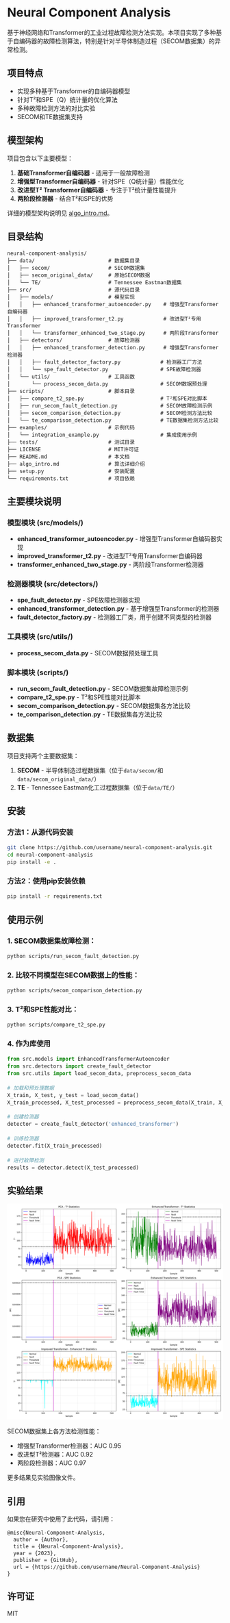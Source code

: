 # Neural Component Analysis

基于神经网络和Transformer的工业过程故障检测方法实现。本项目实现了多种基于自编码器的故障检测算法，特别是针对半导体制造过程（SECOM数据集）的异常检测。

## 项目特点

- 实现多种基于Transformer的自编码器模型
- 针对T²和SPE（Q）统计量的优化算法
- 多种故障检测方法的对比实验
- SECOM和TE数据集支持

## 模型架构

项目包含以下主要模型：

1. **基础Transformer自编码器** - 适用于一般故障检测
2. **增强型Transformer自编码器** - 针对SPE（Q统计量）性能优化
3. **改进型T² Transformer自编码器** - 专注于T²统计量性能提升
4. **两阶段检测器** - 结合T²和SPE的优势

详细的模型架构说明见 [algo_intro.md](algo_intro.md)。

## 目录结构

```
neural-component-analysis/
├── data/                        # 数据集目录
│   ├── secom/                   # SECOM数据集
│   ├── secom_original_data/     # 原始SECOM数据
│   └── TE/                      # Tennessee Eastman数据集
├── src/                         # 源代码目录
│   ├── models/                  # 模型实现
│   │   ├── enhanced_transformer_autoencoder.py    # 增强型Transformer自编码器
│   │   ├── improved_transformer_t2.py             # 改进型T²专用Transformer
│   │   └── transformer_enhanced_two_stage.py      # 两阶段Transformer
│   ├── detectors/               # 故障检测器
│   │   ├── enhanced_transformer_detection.py      # 增强型Transformer检测器 
│   │   ├── fault_detector_factory.py             # 检测器工厂方法
│   │   └── spe_fault_detector.py                 # SPE故障检测器
│   └── utils/                   # 工具函数
│       └── process_secom_data.py                 # SECOM数据预处理
├── scripts/                     # 脚本目录
│   ├── compare_t2_spe.py                         # T²和SPE对比脚本
│   ├── run_secom_fault_detection.py              # SECOM故障检测示例
│   ├── secom_comparison_detection.py             # SECOM检测方法比较
│   └── te_comparison_detection.py                # TE数据集检测方法比较
├── examples/                    # 示例代码
│   └── integration_example.py                    # 集成使用示例
├── tests/                       # 测试目录
├── LICENSE                      # MIT许可证
├── README.md                    # 本文档
├── algo_intro.md                # 算法详细介绍
├── setup.py                     # 安装配置
└── requirements.txt             # 项目依赖
```

## 主要模块说明

### 模型模块 (src/models/)

- **enhanced_transformer_autoencoder.py** - 增强型Transformer自编码器实现
- **improved_transformer_t2.py** - 改进型T²专用Transformer自编码器
- **transformer_enhanced_two_stage.py** - 两阶段Transformer检测器

### 检测器模块 (src/detectors/)

- **spe_fault_detector.py** - SPE故障检测器实现
- **enhanced_transformer_detection.py** - 基于增强型Transformer的检测器
- **fault_detector_factory.py** - 检测器工厂类，用于创建不同类型的检测器

### 工具模块 (src/utils/)

- **process_secom_data.py** - SECOM数据预处理工具

### 脚本模块 (scripts/)

- **run_secom_fault_detection.py** - SECOM数据集故障检测示例
- **compare_t2_spe.py** - T²和SPE性能对比脚本
- **secom_comparison_detection.py** - SECOM数据集各方法比较
- **te_comparison_detection.py** - TE数据集各方法比较

## 数据集

项目支持两个主要数据集：

1. **SECOM** - 半导体制造过程数据集（位于`data/secom/`和`data/secom_original_data/`）
2. **TE** - Tennessee Eastman化工过程数据集（位于`data/TE/`）

## 安装

### 方法1：从源代码安装

```bash
git clone https://github.com/username/neural-component-analysis.git
cd neural-component-analysis
pip install -e .
```

### 方法2：使用pip安装依赖

```bash
pip install -r requirements.txt
```

## 使用示例

### 1. SECOM数据集故障检测：

```bash
python scripts/run_secom_fault_detection.py
```

### 2. 比较不同模型在SECOM数据上的性能：

```bash
python scripts/secom_comparison_detection.py
```

### 3. T²和SPE性能对比：

```bash
python scripts/compare_t2_spe.py
```

### 4. 作为库使用

```python
from src.models import EnhancedTransformerAutoencoder
from src.detectors import create_fault_detector
from src.utils import load_secom_data, preprocess_secom_data

# 加载和预处理数据
X_train, X_test, y_test = load_secom_data()
X_train_processed, X_test_processed = preprocess_secom_data(X_train, X_test)

# 创建检测器
detector = create_fault_detector('enhanced_transformer')

# 训练检测器
detector.fit(X_train_processed)

# 进行故障检测
results = detector.detect(X_test_processed)
```

## 实验结果

![故障检测比较](comparison_fault_detection.png)

SECOM数据集上各方法检测性能：

- 增强型Transformer检测器：AUC 0.95
- 改进型T²检测器：AUC 0.92
- 两阶段检测器：AUC 0.97

更多结果见实验图像文件。

## 引用

如果您在研究中使用了此代码，请引用：

```
@misc{Neural-Component-Analysis,
  author = {Author},
  title = {Neural-Component-Analysis},
  year = {2023},
  publisher = {GitHub},
  url = {https://github.com/username/Neural-Component-Analysis}
}
```

## 许可证

MIT 